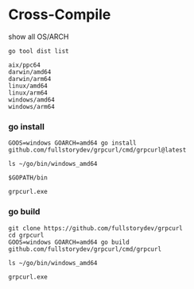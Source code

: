 # Cross-Compile

show all OS/ARCH
```
go tool dist list
```
```
aix/ppc64
darwin/amd64
darwin/arm64
linux/amd64
linux/arm64
windows/amd64
windows/arm64
```


### go install
```
GOOS=windows GOARCH=amd64 go install github.com/fullstorydev/grpcurl/cmd/grpcurl@latest

ls ~/go/bin/windows_amd64
```

```$GOPATH/bin```
```
grpcurl.exe
```



### go build
```
git clone https://github.com/fullstorydev/grpcurl
cd grpcurl
GOOS=windows GOARCH=amd64 go build github.com/fullstorydev/grpcurl/cmd/grpcurl

ls ~/go/bin/windows_amd64
```
```
grpcurl.exe
```




